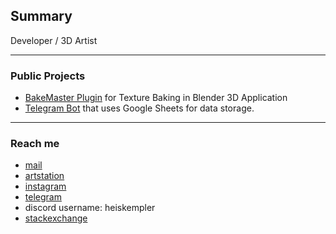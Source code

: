 ## Summary
Developer / 3D Artist

---

### Public Projects

- [BakeMaster Plugin](https://bakemaster-blender-addon.readthedocs.io/en/latest/pages/about.html) for Texture Baking in Blender 3D Application
- [Telegram Bot](https://t.me/historic_archivarius_bot) that uses Google Sheets for data storage.

---

### Reach me

- <a href="kirilstrezikozin@gmail.com">mail</a>
- <a href="https://kemplerart.artstation.com/">artstation</a> 
- <a href="https://www.instagram.com/kemplerart/">instagram</a>
- <a href="https://t.me/heiskempler">telegram</a>
- discord username: heiskempler<br>
- <a href="stackexchange.com/users/25330671/kemplerart">stackexchange</a>
